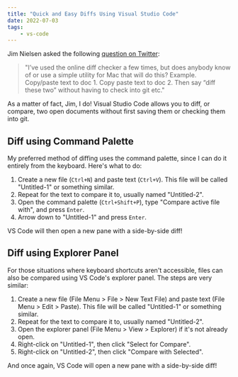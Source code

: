 ```yaml
---
title: "Quick and Easy Diffs Using Visual Studio Code"
date: 2022-07-03
tags:
    - vs-code
---
```


Jim Nielsen asked the following [question on Twitter](https://twitter.com/jimniels/status/1526752234079281152?s=20&t=MrgLEjcQBKZ80XPtZsbmyw): 

> "I’ve used the online diff checker a few times, but does anybody know of or use a simple utility for Mac that will do this? Example. Copy/paste text to doc 1. Copy paste text to doc 2. Then say “diff these two” without having to check into git etc."

As a matter of fact, Jim, I do! Visual Studio Code allows you to diff, or compare, two open documents without first saving them or checking them into git.

## Diff using Command Palette 

My preferred method of diffing uses the command palette, since I can do it entirely from the keyboard. Here's what to do:

1. Create a new file (`Ctrl+N`) and paste text (`Ctrl+V`). This file will be called "Untitled-1" or something similar.
2. Repeat for the text to compare it to, usually named "Untitled-2". 
3. Open the command palette (`Ctrl+Shift+P`), type "Compare active file with", and press `Enter`. 
4. Arrow down to "Untitled-1" and press `Enter`.

VS Code will then open a new pane with a side-by-side diff!

## Diff using Explorer Panel

For those situations where keyboard shortcuts aren't accessible, files can also be compared using VS Code's explorer panel. The steps are very similar:

1. Create a new file (File Menu > File > New Text File) and paste text (File Menu > Edit > Paste). This file will be called "Untitled-1" or something similar.
2. Repeat for the text to compare it to, usually named "Untitled-2". 
3. Open the explorer panel (File Menu > View > Explorer) if it's not already open.
4. Right-click on "Untitled-1", then click "Select for Compare".
5. Right-click on "Untitled-2", then click "Compare with Selected".

And once again, VS Code will open a new pane with a side-by-side diff!


